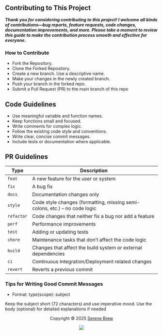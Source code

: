 ## Contributing to This Project

***Thank you for considering contributing to this project! I welcome all kinds of contributions—bug reports, feature requests, code changes, documentation improvements, and more.
Please take a moment to review this guide to make the contribution process smooth and effective for everyone.***

### How to Contribute
* Fork the Repository.
* Clone the Forked Repository.
* Create a new branch. Use a descriptive name.
* Make your changes in the newly created branch.
* Push your branch in the forked repo.
* Submit a Pull Request (PR) to the main branch of this repo

## Code Guidelines
* Use meaningful variable and function names.
* Keep functions small and focused.
* Write comments for complex logic.
* Follow the existing code style and conventions.
* Write clear, concise commit messages.
* Include tests or documentation where applicable.

## PR Guidelines
| Type       | Description                                                                |
| ---------- | -------------------------------------------------------------------------- |
| `feat`     | A new feature for the user or system                                       |
| `fix`      | A bug fix                                                                  |
| `docs`     | Documentation changes only                                                 |
| `style`    | Code style changes (formatting, missing semi-colons, etc.) – no code logic |
| `refactor` | Code changes that neither fix a bug nor add a feature                      |
| `perf`     | Performance improvements                                                   |
| `test`     | Adding or updating tests                                                   |
| `chore`    | Maintenance tasks that don’t affect the code logic                         |
| `build`    | Changes that affect the build system or external dependencies              |
| `ci`       | Continuous Integration/Deployment related changes                          |
| `revert`   | Reverts a previous commit                                                  |
 
### Tips for Writing Good Commit Messages
* Format: type(scope): subject

Keep the subject short (72 characters) and use imperative mood. Use the body (optional) for detailed explanations if needed

<p align="center">Copyright &copy; 2025 <a href="https://github.com/serene-brew" target="_blank">Serene Brew</a>
<p align="center"><a href="https://github.com/serene-brew/ESPionage/blob/main/LICENSE"><img src="https://img.shields.io/static/v1.svg?style=for-the-badge&label=License&message=BSD-3-CLAUSE&logoColor=d9e0ee&colorA=363a4f&colorB=b7bdf8"/></a></p>
